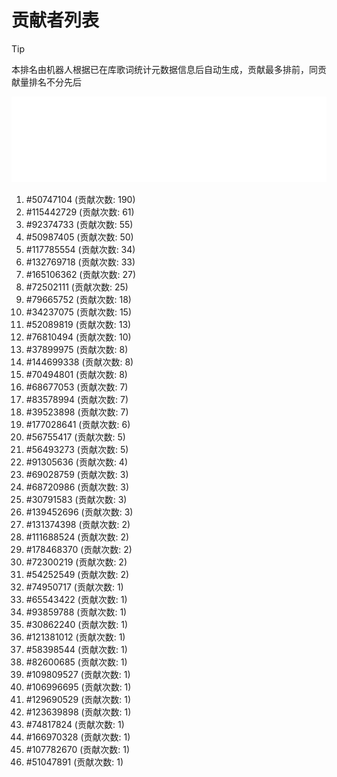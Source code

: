 # 贡献者列表

> [!TIP]
> 本排名由机器人根据已在库歌词统计元数据信息后自动生成，贡献最多排前，同贡献量排名不分先后

![贡献者头像画廊](./CONTRIBUTORS.svg)

1. #50747104 (贡献次数: 190)
2. #115442729 (贡献次数: 61)
3. #92374733 (贡献次数: 55)
4. #50987405 (贡献次数: 50)
5. #117785554 (贡献次数: 34)
6. #132769718 (贡献次数: 33)
7. #165106362 (贡献次数: 27)
8. #72502111 (贡献次数: 25)
9. #79665752 (贡献次数: 18)
10. #34237075 (贡献次数: 15)
11. #52089819 (贡献次数: 13)
12. #76810494 (贡献次数: 10)
13. #37899975 (贡献次数: 8)
14. #144699338 (贡献次数: 8)
15. #70494801 (贡献次数: 8)
16. #68677053 (贡献次数: 7)
17. #83578994 (贡献次数: 7)
18. #39523898 (贡献次数: 7)
19. #177028641 (贡献次数: 6)
20. #56755417 (贡献次数: 5)
21. #56493273 (贡献次数: 5)
22. #91305636 (贡献次数: 4)
23. #69028759 (贡献次数: 3)
24. #68720986 (贡献次数: 3)
25. #30791583 (贡献次数: 3)
26. #139452696 (贡献次数: 3)
27. #131374398 (贡献次数: 2)
28. #111688524 (贡献次数: 2)
29. #178468370 (贡献次数: 2)
30. #72300219 (贡献次数: 2)
31. #54252549 (贡献次数: 2)
32. #74950717 (贡献次数: 1)
33. #65543422 (贡献次数: 1)
34. #93859788 (贡献次数: 1)
35. #30862240 (贡献次数: 1)
36. #121381012 (贡献次数: 1)
37. #58398544 (贡献次数: 1)
38. #82600685 (贡献次数: 1)
39. #109809527 (贡献次数: 1)
40. #106996695 (贡献次数: 1)
41. #129690529 (贡献次数: 1)
42. #123639898 (贡献次数: 1)
43. #74817824 (贡献次数: 1)
44. #166970328 (贡献次数: 1)
45. #107782670 (贡献次数: 1)
46. #51047891 (贡献次数: 1)

